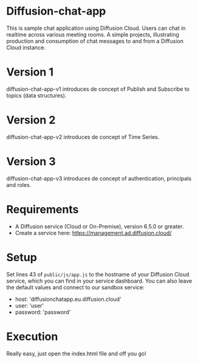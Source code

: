 # Diffusion-chat-app

This is sample chat application using Diffusion Cloud.
Users can chat in realtime across various meeting rooms.
A simple projects, illustrating production and consumption of chat messages to and from a Diffusion Cloud instance.

# Version 1
diffusion-chat-app-v1 introduces de concept of Publish and Subscribe to topics (data structures).

# Version 2
diffusion-chat-app-v2 introduces de concept of Time Series.

# Version 3
diffusion-chat-app-v3 introduces de concept of authentication, principals and roles.


# Requirements

* A Diffusion service (Cloud or On-Premise), version 6.5.0 or greater.
* Create a service here: https://management.ad.diffusion.cloud/

# Setup

Set lines 43 of `public/js/app.js` to the hostname of your Diffusion Cloud service, which you can find in your service dashboard.
You can also leave the default values and connect to our sandbox service:
* host: 'diffusionchatapp.eu.diffusion.cloud'
* user: 'user'
* password: 'password'

# Execution

Really easy, just open the index.html file and off you go!
